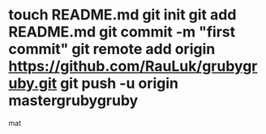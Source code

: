 touch README.md
git init
git add README.md
git commit -m "first commit"
git remote add origin https://github.com/RauLuk/grubygruby.git
git push -u origin mastergrubygruby
==========

mat 
